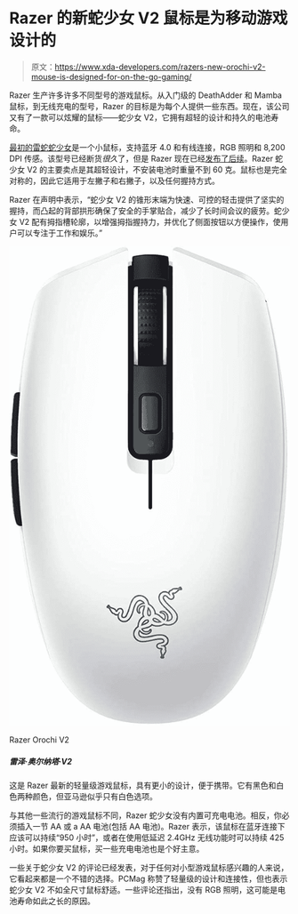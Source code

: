 # Razer 的新蛇少女 V2 鼠标是为移动游戏设计的

> 原文：<https://www.xda-developers.com/razers-new-orochi-v2-mouse-is-designed-for-on-the-go-gaming/>

Razer 生产许多许多不同型号的游戏鼠标。从入门级的 DeathAdder 和 Mamba 鼠标，到无线充电的型号，Razer 的目标是为每个人提供一些东西。现在，该公司又有了一款可以炫耀的鼠标——蛇少女 V2，它拥有超轻的设计和持久的电池寿命。

[最初的雷蛇蛇少女](https://www.amazon.com/Razer-Orochi-Wireless-Portable-Bluetooth/dp/B014W1ZUQG?tag=xda-23q3te5-20&ascsubtag=UUxdaUeUpU2540&asc_refurl=https%3A%2F%2Fwww.xda-developers.com%2Frazers-new-orochi-v2-mouse-is-designed-for-on-the-go-gaming%2F&asc_campaign=Short-Term)是一个小鼠标，支持蓝牙 4.0 和有线连接，RGB 照明和 8,200 DPI 传感。该型号已经断货*很久*了，但是 Razer 现在已经[发布了后续](https://press.razer.com/product-news/outlast-and-outplay-the-competition-with-the-razer-orochi-v2/)。Razer 蛇少女 V2 的主要卖点是其超轻设计，不安装电池时重量不到 60 克。鼠标也是完全对称的，因此它适用于左撇子和右撇子，以及任何握持方式。

Razer 在声明中表示，“蛇少女 V2 的锥形末端为快速、可控的轻击提供了坚实的握持，而凸起的背部拱形确保了安全的手掌贴合，减少了长时间会议的疲劳。蛇少女 V2 配有拇指槽轮廓，以增强拇指握持力，并优化了侧面按钮以方便操作，使用户可以专注于工作和娱乐。”

 <picture>![This is Razer's newest lightweight gaming mouse, with a smaller design for easier portability. It's available in both black and white, but Amazon only seems to have the white option.](img/7cfbd42da18f15d047bdd742a2208d66.png)</picture> 

Razer Orochi V2

##### 雷泽·奥尔纳塔·V2

这是 Razer 最新的轻量级游戏鼠标，具有更小的设计，便于携带。它有黑色和白色两种颜色，但亚马逊似乎只有白色选项。

与其他一些流行的游戏鼠标不同，Razer 蛇少女没有内置可充电电池。相反，你必须插入一节 AA 或 a AA 电池(包括 AA 电池)。Razer 表示，该鼠标在蓝牙连接下应该可以持续“950 小时”，或者在使用低延迟 2.4GHz 无线功能时可以持续 425 小时。如果你要买鼠标，买一些充电电池也是个好主意。

一些关于蛇少女 V2 的评论已经发表，对于任何对小型游戏鼠标感兴趣的人来说，它看起来都是一个不错的选择。PCMag 称赞了轻量级的设计和连接性，但也表示蛇少女 V2 不如全尺寸鼠标舒适。一些评论还指出，没有 RGB 照明，这可能是电池寿命如此之长的原因。
